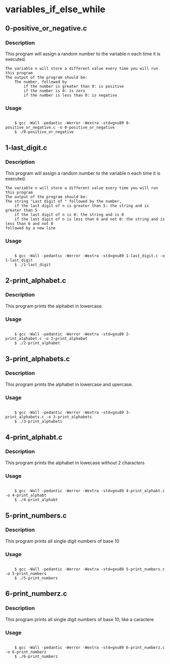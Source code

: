 # variables_if_else_while

## 0-positive_or_negative.c 

### Description

This program will assign a random number to the variable n each time it is executed. 

    The variable n will store a different value every time you will run this program
    The output of the program should be:
        The number, followed by
            if the number is greater than 0: is positive
            if the number is 0: is zero
            if the number is less than 0: is negative

### Usage

<code>
    $ gcc -Wall -pedantic -Werror -Wextra -std=gnu89 0-positive_or_negative.c -o 0-positive_or_negative
    $ ./0-positive_or_negative 
</code>


## 1-last_digit.c

### Description

This program will assign a random number to the variable n each time it is executed. 

    The variable n will store a different value every time you will run this program
    The output of the program should be:
    The string "Last digit of " followed by the number, 
        if the last digit of n is greater than 5: the string and is greater than 5
        if the last digit of n is 0: the string and is 0
        if the last digit of n is less than 6 and not 0: the string and is less than 6 and not 0
    followed by a new line

### Usage

<code>
    $ gcc -Wall -pedantic -Werror -Wextra -std=gnu89 1-last_digit.c -o 1-last_digit
    $ ./1-last_digit
</code>


## 2-print_alphabet.c

### Description

This program prints the alphabet in lowercase.

### Usage 

<code>
    $ gcc -Wall -pedantic -Werror -Wextra -std=gnu89 2-print_alphabet.c -o 2-print_alphabet
    $ ./2-print_alphabet
</code>



## 3-print_alphabets.c

### Description

This program prints the alphabet in lowercase and upercase.

### Usage 

<code>
    $ gcc -Wall -pedantic -Werror -Wextra -std=gnu89 3-print_alphabets.c -o 3-print_alphabets
    $ ./3-print_alphabets
</code>

## 4-print_alphabt.c

### Description

This program prints the alphabet in lowecase without 2 characters

### Usage 

<code>
    $ gcc -Wall -pedantic -Werror -Wextra -std=gnu89 4-print_alphabt.c -o 4-print_alphabt
    $ ./4-print_alphabt
</code>

## 5-print_numbers.c

### Description

This program prints all single digit numbers of base 10

### Usage

<code>
    $ gcc -Wall -pedantic -Werror -Wextra -std=gnu89 5-print_numbers.c -o 5-print_numbers
    $ ./5-print_numbers
</code>


## 6-print_numberz.c

### Description

This program prints all single digit numbers of base 10, like a caractere

### Usage

<code>
    $ gcc -Wall -pedantic -Werror -Wextra -std=gnu89 6-print_numberz.c -o 6-print_numberz
    $ ./6-print_numberz 
</code>
